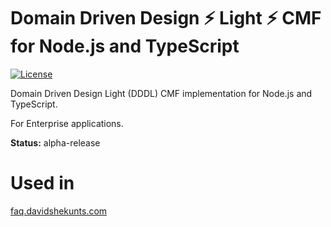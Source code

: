 # Domain Driven Design ⚡️ Light ⚡️ CMF for Node.js and TypeScript
[![License](https://img.shields.io/github/license/mashape/apistatus.svg?style=flat-square)](https://github.com/Dionid/dddl/blob/master/LICENSE.md)

Domain Driven Design Light (DDDL) CMF implementation for Node.js and TypeScript.

For Enterprise applications.

**Status:** alpha-release

# Used in

[faq.davidshekunts.com](https://faq.davidshekunts.com)
